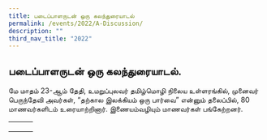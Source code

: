 ```yaml
---
title: படைப்பாளருடன் ஒரு கலந்துரையாடல்
permalink: /events/2022/A-Discussion/
description: ""
third_nav_title: "2022"
---
```

## படைப்பாளருடன் ஒரு கலந்துரையாடல்.

மே மாதம் 23-ஆம் தேதி, உமறுப்புலவர் தமிழ்மொழி நிலைய உள்ளரங்கில், முனைவர் பெருந்தேவி அவர்கள், “தற்கால இலக்கியம் ஒரு பார்வை” என்னும் தலைப்பில், 80 மாணவர்களிடம் உரையாற்றினார். இணையம்வழியும் மாணவர்கள் பங்கேற்றனர்.

|   |   |   |
|---|---|---|
|   |   |   |
|   |   |   |
|   |   |   |